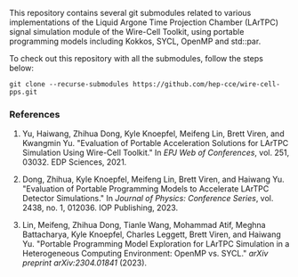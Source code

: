 This repository contains several git submodules related to various implementations of the Liquid Argone Time Projection Chamber (LArTPC) signal simulation module of the Wire-Cell Toolkit, using portable programming models including Kokkos, SYCL, OpenMP and std::par. 

To check out this repository with all the submodules, follow the steps below:
```
git clone --recurse-submodules https://github.com/hep-cce/wire-cell-pps.git
```

### References
1. Yu, Haiwang, Zhihua Dong, Kyle Knoepfel, Meifeng Lin, Brett Viren, and Kwangmin Yu. "Evaluation of Portable Acceleration Solutions for LArTPC Simulation Using Wire-Cell Toolkit." In *EPJ Web of Conferences*, vol. 251, 03032. EDP Sciences, 2021.

2. Dong, Zhihua, Kyle Knoepfel, Meifeng Lin, Brett Viren, and Haiwang Yu. "Evaluation of Portable Programming Models to Accelerate LArTPC Detector Simulations." In *Journal of Physics: Conference Series*, vol. 2438, no. 1, 012036. IOP Publishing, 2023.

3. Lin, Meifeng, Zhihua Dong, Tianle Wang, Mohammad Atif, Meghna Battacharya, Kyle Knoepfel, Charles Leggett, Brett Viren, and Haiwang Yu. "Portable Programming Model Exploration for LArTPC Simulation in a Heterogeneous Computing Environment: OpenMP vs. SYCL." *arXiv preprint arXiv:2304.01841* (2023).
